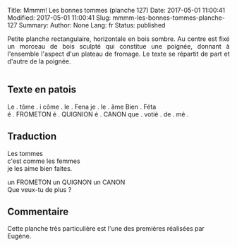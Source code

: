 Title: Mmmm! Les bonnes tommes (planche 127)
Date: 2017-05-01 11:00:41
Modified: 2017-05-01 11:00:41
Slug: mmmm-les-bonnes-tommes-planche-127
Summary: 
Author: None
Lang: fr
Status: published

<p style="text-align:justify;">Petite planche rectangulaire, horizontale en bois sombre. Au centre est fixé un morceau de bois sculpté qui constitue une poignée, donnant à l'ensemble l'aspect d'un plateau de fromage. Le texte se répartit de part et d'autre de la poignée.</p>
<img style="float: center;" alt="" src="{static}/images/planche_127.png">

## Texte en patois
Le . tôme . i  côme . le . Fena  je . le . âme  Bien . Féta   
é . FROMETON  é . QUIGNION  é . CANON  que . votié  . de . mé  .      

## Traduction
Les tommes 					       
c'est comme les femmes       			
je les aime bien faites.	
			
 un FROMETON
un  QUIGNON
un CANON 	
 Que veux-tu de plus ?   	
## Commentaire
 Cette planche très particulière est l'une des premières réalisées par Eugène.                       

